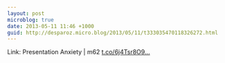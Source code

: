 ```yaml
---
layout: post
microblog: true
date: 2013-05-11 11:46 +1000
guid: http://desparoz.micro.blog/2013/05/11/t333035470118326272.html
---
```

Link: Presentation Anxiety | m62 [t.co/6j4Tsr8O9...](http://t.co/6j4Tsr8O96)
